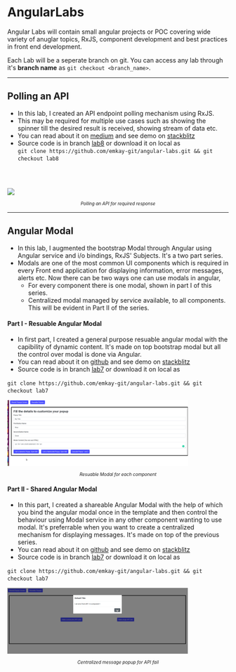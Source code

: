 # AngularLabs

Angular Labs will contain small angular projects or POC covering wide variety of anuglar topics, RxJS, component development and best practices in front end development. 

Each Lab will be a seperate branch on git. You can access any lab through it's **branch name** as `git checkout <branch_name>`.

<!-- ### Lab 1 - Logging, Caching in Angular using Interceptors
* Branch name - lab1
* Details - In this lab, 
  * created Logging Interceptor, 
  * created caching interceptor with different strategies. 
  * Also saw how to convert `one and done` http observable to multi valued observable.

### Lab 2 - Playing with rxjs operators and observables
* Branch name - lab2
* Details - In this lab, worked with tap, finally, map, of, startWith, mergeMap and difference with map.
   * Compared mergeMap, switchMap and concatMap

### Lab 4 - Leaking components demo and how to prevent leak
* Branch name - lab4
* In this lab, created a leaking component
  Prevent the leak through unsubscribe, take(1), and takeUntil operators.

### Lab 6 - Subjects and Observables
* Branch name - lab6
* In this lab, understood observer pattern, Observables and Subject.
   * How they are different?
   * Different types of subjects
   * ReplaySubject, AsyncSubject, BehavourSubject and Subject. -->

<!-- <script  src="https://stackpath.bootstrapcdn.com/bootstrap/4.3.1/css/bootstrap.min.css"></script> -->
<link rel="stylesheet" href="https://stackpath.bootstrapcdn.com/bootstrap/4.3.1/css/bootstrap.min.css" integrity="sha384-ggOyR0iXCbMQv3Xipma34MD+dH/1fQ784/j6cY/iJTQUOhcWr7x9JvoRxT2MZw1T" crossorigin="anonymous">

---

<div class="container">
<div class="row">
<div class="col-md-8">

## Polling an API
* In this lab, I created an API endpoint polling mechanism using RxJS.
* This may be required for multiple use cases such as showing the spinner till the desired result is received, showing
stream of data etc.
* You can read about it on [medium](https://medium.com/@mohitkumar_72140/rxjs-how-to-poll-an-api-be6f2ed3a755) and see demo on [stackblitz](https://stackblitz.com/github/emkay-git/angular-labs/tree/lab8?file=src%2Fapp%2Floader%2Floader.component.ts)
* Source code is in branch [lab8](https://github.com/emkay-git/angular-labs/tree/lab8) or download
it on local as <br> `git clone https://github.com/emkay-git/angular-labs.git && git checkout lab8`

</div>
<div class="col-md-4" style="margin-top:60px">
  <a href="https://cdn-images-1.medium.com/max/720/1*Kd0YoDspyXKe93ZdEsqRGA.gif" target="_blank"> <img height="150px" src="https://cdn-images-1.medium.com/max/720/1*Kd0YoDspyXKe93ZdEsqRGA.gif"/></a>
  <em ><p style="font-size:10px;text-align:center">Polling an API for required response</p></em>
</div>
</div>
</div>

---

## Angular Modal
* In this lab, I augmented the bootstrap Modal through Angular using Angular service and i/o bindings, RxJS' Subjects. It's a two part series.
* Modals are one of the most common UI components which is required in every Front end application for displaying information, error messages, alerts etc.
Now there can be two ways one can use modals in angular, 
  * For every component there is one modal, shown in part I of this series.  
  * Centralized modal managed by service available, to all components. This will be evident in Part II of the series.

#### Part I - Resuable Angular Modal 
<div class="container">
<div class="row">
<div class="col-md-8">

* In first part, I created a general purpose resuable angular modal with the capibility of 
dynamic content. It's made on top bootstrap modal but all the control over modal is done via Angular.
* You can read about it on [github](https://github.com/emkay-git/angular-labs/blob/lab7/articles/modal.md) and
see demo on [stackblitz](https://stackblitz.com/github/emkay-git/angular-labs/tree/lab7)
* Source code is in branch [lab7](https://github.com/emkay-git/angular-labs/tree/lab7) or download
it on local as

`git clone https://github.com/emkay-git/angular-labs.git && git checkout lab7`

</div>
<div class="col-md-4" style="margin-top:10px">
  <a href="./lab-images/modal.gif" target=_blank> <img height="150px" src="./lab-images/modal.gif"/></a>
  <em ><p style="font-size:10px;text-align:center">Resuable Modal for each component</p></em>
</div>
</div>
</div>





#### Part II - Shared Angular Modal

<div class="container">
<div class="row">
<div class="col-md-8">

* In this part, I created a shareable Angular Modal with the help of which you bind the angular modal once in the template and then
control the behaviour using Modal service in any other component wanting to use modal. It's preferrable when you want to create a centralized mechanism for displaying messages. It's made on top of the previous series.
* You can read about it on [github](https://github.com/emkay-git/angular-labs/blob/lab7/articles/shared-modal.md) and
see demo on [stackblitz](https://stackblitz.com/github/emkay-git/angular-labs/tree/lab7)
* Source code is in branch [lab7](https://github.com/emkay-git/angular-labs/tree/lab7) or download
it on local as

`git clone https://github.com/emkay-git/angular-labs.git && git checkout lab7`
</div>

<div class="col-md-4" style="margin-top:10px">
  <a href="./lab-images/shared-modal.gif" target="_blank"> <img height="150px" src="./lab-images/shared-modal.gif"/></a>
  <em ><p style="font-size:10px;text-align:center">Centralized message popup for API fail</p></em>
</div>
</div>
</div>





